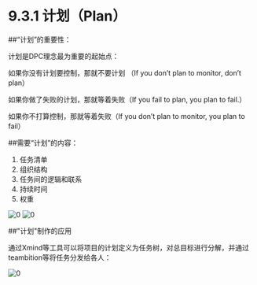 # 9.3.1 计划（Plan）

##“计划”的重要性：

计划是DPC理念最为重要的起始点：

如果你没有计划要控制，那就不要计划
（If you don’t plan to monitor, don’t plan）

如果你做了失败的计划，那就等着失败（If you fail to plan, you plan to fail.）

如果你不打算控制，那就等着失败（If you don’t plan to monitor, you plan to fail）

##需要“计划”的内容：

1. 任务清单
2. 组织结构
3. 任务间的逻辑和联系
4. 持续时间
5. 权重

![0](../assets/case/case-pic/17gourp/wangyang1.jsp)
![0](../assets/case/case-pic/17gourp/wangyang2.jsp)

##"计划"制作的应用

通过Xmind等工具可以将项目的计划定义为任务树，对总目标进行分解，并通过teambition等将任务分发给各人：

![0](../assets/case/case-pic/17gourp/wangyang3.jsp)
